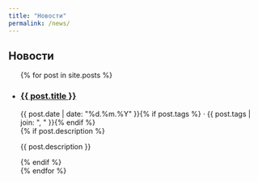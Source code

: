 ```yaml
---
title: "Новости"
permalink: /news/
---
```


<section class="section">
  <h2>Новости</h2>
  <ul class="news-list">
  {% for post in site.posts %}
    <li class="news-item">
      <h3><a href="{{ post.url }}">{{ post.title }}</a></h3>
      <div class="news-meta">{{ post.date | date: "%d.%m.%Y" }}{% if post.tags %} · {{ post.tags | join: ", " }}{% endif %}</div>
      {% if post.description %}<p>{{ post.description }}</p>{% endif %}
    </li>
  {% endfor %}
  </ul>
</section>